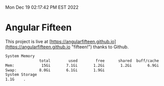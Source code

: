 Mon Dec 19 02:17:42 PM EST 2022

# Angular Fifteen


This project is live at [https://angularfifteen.github.io](https://angularfifteen.github.io "fifteen!") thanks to Github.

```bash
System Memory
               total        used        free      shared  buff/cache   available
Mem:            15Gi       7.1Gi       1.2Gi       1.2Gi       6.9Gi       6.6Gi
Swap:          8.0Gi       6.1Gi       1.9Gi
System Storage
1.1G	.
```
